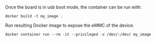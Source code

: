 Once the board is in usb boot mode, the container can be run with:
```
docker build -t my_image .
```

Run resulting Docker image to expose the eMMC of the device.

```
docker container run --rm -it --privileged -v /dev/:/dev/ my_image
```
